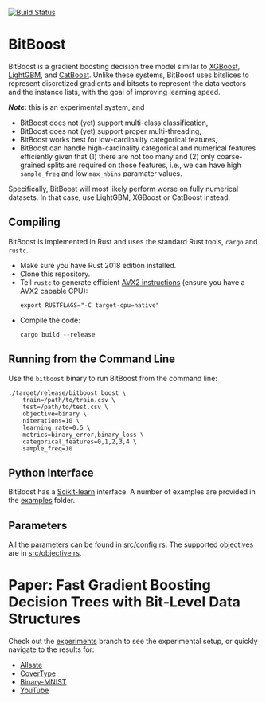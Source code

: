 [![Build Status](https://travis-ci.org/laudv/bitboost.svg?branch=master)](https://travis-ci.org/laudv/bitboost)

# BitBoost

BitBoost is a gradient boosting decision tree model similar to [XGBoost],
[LightGBM], and [CatBoost]. Unlike these systems, BitBoost uses bitslices to
represent discretized gradients and bitsets to represent the data vectors and
the instance lists, with the goal of improving learning speed.

***Note:*** this is an experimental system, and

 - BitBoost does not (yet) support multi-class classification,
 - BitBoost does not (yet) support proper multi-threading,
 - BitBoost works best for low-cardinality categorical features,
 - BitBoost can handle high-cardinality categorical and numerical features efficiently given that (1) there are not too many and (2) only coarse-grained splits are required on those features, i.e., we can have high `sample_freq` and low `max_nbins` paramater values.
 
 Specifically, BitBoost will most likely perform worse on fully numerical datasets. In that case, use LightGBM, XGBoost or CatBoost instead.

## Compiling

BitBoost is implemented in Rust and uses the standard Rust tools, `cargo` and
`rustc`.

 - Make sure you have Rust 2018 edition installed.
 - Clone this repository.
 - Tell `rustc` to generate efficient [AVX2 instructions][AVX2] (ensure you have a AVX2
   capable CPU):
   ```
   export RUSTFLAGS="-C target-cpu=native"
   ```
 - Compile the code:
   ```
   cargo build --release
   ```


## Running from the Command Line

Use the `bitboost` binary to run BitBoost from the command line:


```
./target/release/bitboost boost \
    train=/path/to/train.csv \
    test=/path/to/test.csv \
    objective=binary \
    niterations=10 \
    learning_rate=0.5 \
    metrics=binary_error,binary_loss \
    categorical_features=0,1,2,3,4 \
    sample_freq=10
```


## Python Interface

BitBoost has a [Scikit-learn](https://scikit-learn.org/stable/) interface. A number
of examples are provided in the [examples](examples) folder.


## Parameters

All the parameters can be found in [src/config.rs](src/config.rs). The supported
objectives are in [src/objective.rs](src/objective.rs).



# Paper: Fast Gradient Boosting Decision Trees with Bit-Level Data Structures

Check out the [experiments](https://github.com/laudv/bitboost/tree/experiments)
branch to see the experimental setup, or quickly navigate to the results for:

 - [Allsate](https://github.com/laudv/bitboost/blob/experiments/experiments/allstate/run-allstate.ipynb)
 - [CoverType](https://github.com/laudv/bitboost/blob/experiments/experiments/covtype/run-covtype.ipynb)
 - [Binary-MNIST](https://github.com/laudv/bitboost/blob/experiments/experiments/bin-mist/run-bin-mnist.ipynb)
 - [YouTube](https://github.com/laudv/bitboost/blob/experiments/experiments/youtube/run-youtube.ipynb)




[XGBoost]: https://xgboost.readthedocs.io
[LightGBM]: https://lightgbm.readthedocs.io
[CatBoost]: https://catboost.ai
[AVX2]: https://en.wikipedia.org/wiki/Advanced_Vector_Extensions#Advanced_Vector_Extensions_2
